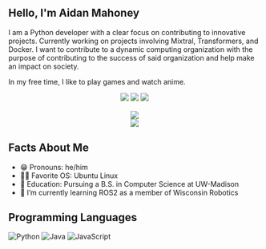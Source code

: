 ## Hello, I'm Aidan Mahoney ##
I am a Python developer with a clear focus on contributing to innovative projects. Currently working on projects involving Mixtral, Transformers, and Docker. I want to contribute to a dynamic computing organization with the purpose of contributing to the success of said organization and help make an impact on society.

In my free time, I like to play games and watch anime.

<p align="center"> 
<a href="https://www.linkedin.com/in/aidan-michael-mahoney/" alt="LinkedIn">
        <img src="https://img.shields.io/badge/Linkedin-blue?style=for-the-badge&logo=linkedin&logoColor=white" /></a>
<a href="https://www.aidanmahoney.tech/" alt="Portfolio">
        <img src="https://img.shields.io/badge/Portfolio-orange?style=for-the-badge&logo=website&logoColor=white" /></a>
<a href="mailto:aidanmahoneyemail@gmail.com" alt="Portfolio">
        <img src="https://img.shields.io/badge/Gmail-red?style=for-the-badge&logo=gmail&logoColor=white" /></a>
<br><br>
<img src= "https://streak-stats.demolab.com?user=aidanmahoney&theme=github-light&hide_border=true&date_format=%5BY%20%5DM%20j"/>
<br>
<!-- <img src="https://github-readme-stats.vercel.app/api?username=kev-odin&show_icons=true&hide=issues" />
<br> -->
<img src="https://github-readme-stats.vercel.app/api/top-langs/?username=aidanmahoney&layout=compact" /> 
</p>

## Facts About Me ##
- 😁 Pronouns: he/him  
- 👨‍💻 Favorite OS: Ubuntu Linux
- 📖 Education: Pursuing a B.S. in Computer Science at UW-Madison
- 🌱 I’m currently learning ROS2 as a member of Wisconsin Robotics

## Programming Languages ##
![Python](https://img.shields.io/badge/Python-grey?style=for-the-badge&logo=python&logoColor=white)
![Java](https://img.shields.io/badge/Java-grey?style=for-the-badge&logo=openjdk&logoColor=white)
![JavaScript](https://img.shields.io/badge/JavaScript-grey?style=for-the-badge&logo=javascript&logoColor=white)
